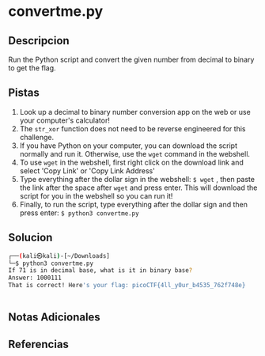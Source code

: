# convertme.py

## Descripcion
Run the Python script and convert the given number from decimal to binary to get the flag.

## Pistas
1. Look up a decimal to binary number conversion app on the web or use your computer's calculator!
2.  The `str_xor` function does not need to be reverse engineered for this challenge.
3. If you have Python on your computer, you can download the script normally and run it. Otherwise, use the `wget` command in the webshell.
4. To use `wget` in the webshell, first right click on the download link and select 'Copy Link' or 'Copy Link Address'
5. Type everything after the dollar sign in the webshell: `$ wget` , then paste the link after the space after `wget` and press enter. This will download the script for you in the webshell so you can run it!
6. Finally, to run the script, type everything after the dollar sign and then press enter: `$ python3 convertme.py`

## Solucion 
```bash
┌──(kali㉿kali)-[~/Downloads]
└─$ python3 convertme.py
If 71 is in decimal base, what is it in binary base?
Answer: 1000111
That is correct! Here's your flag: picoCTF{4ll_y0ur_b4535_762f748e}
                                                                     
```

## Notas Adicionales

## Referencias